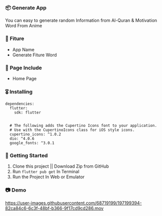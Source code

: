### 📦 **Generate App**

You can easy to generate random Information from Al-Quran & Motivation Word From Anime 

### 🎁 **Fiture**
- App Name
- Generate Fiture Word

### 📄 **Page Include**
- Home Page

### 🎖  **Installing**
```
dependencies:
  flutter:
    sdk: flutter


  # The following adds the Cupertino Icons font to your application.
  # Use with the CupertinoIcons class for iOS style icons.
  cupertino_icons: ^1.0.2
  dio: ^4.0.6
  google_fonts: ^3.0.1
```

### 🚀 **Getting Started**
1. Clone this project || Download Zip from GitHub
2. Run `flutter pub get` In Terminal
3. Run the Project In Web or Emulator

### 📷 **Demo**


https://user-images.githubusercontent.com/68719199/197199394-82ca84c6-6c3f-48bf-b366-9f17cd9cd286.mov



